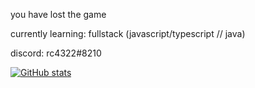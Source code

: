 you have lost the game


currently learning: fullstack (javascript/typescript // java)


discord: rc4322#8210

[![GitHub stats](https://github-readme-stats.vercel.app/api?username=TechnoSL&theme=radical&show_icons=true)](https://github.com/anuraghazra/github-readme-stats)
